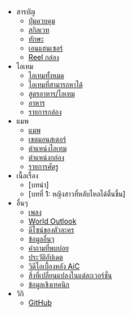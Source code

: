 - สารบัญ
  - [ปุ่มควบคุม](wiki/th/table_of_contents/control_list)
  - [สกิลเวท](wiki/th/table_of_contents/spell)
  - [ทักษะ](wiki/th/table_of_contents/skill)
  - [เอนแฮนเซอร์](wiki/th/table_of_contents/enhancer)
  - [Reel กล่อง](wiki/th/table_of_contents/chest_reels)
- ไอเทม
  - [ไอเทมทั้งหมด](wiki/th/item/items)
  - [ไอเทมที่สามารถหาได้](wiki/th/item/obtainable_items)
  - [สูตรอาหาร/ไอเทม](wiki/th/item/recipes)
  - [อาหาร](wiki/th/item/cookings)
  - [รายการกล่อง](wiki/th/item/chest_list)
- แมพ
  - [แมพ](wiki/th/map/area_map) 
  - [เขตมอนสเตอร์](wiki/th/map/battle_locations) 
  - [ตำแหน่งไอเทม](wiki/th/map/gathering_locations) 
  - [ตำแหน่งกล่อง](wiki/th/map/chest_locations) 
  - [รายการศัตรู](wiki/th/map/enemy_list) 
- เนื้อเรื่อง
  - [บทนำ]
  - [บทที่ 1: หญิงสาวที่หลับไหลได้ตื่นขึ้น]
- อื่นๆ
  - [เพลง](wiki/th/other/bgm) 
  - [World Outlook](wiki/th/other/world_outlook) 
  - [ดีไซน์ของตัวละคร](wiki/th/other/character_design) 
  - [ข้อมูลอื่นๆ](wiki/th/other/side_information) 
  - [คำถามที่พบบ่อย](wiki/th/other/faq) 
  - [ประวัติอัปเดต](wiki/th/other/update_information) 
  - [วิดีโอเบื้องหลัง AiC](wiki/th/other/progress_rate)
  - [สิ่งที่เปลี่ยนแปลงในแต่ละเวอร์ชั่น](wiki/th/other/update_points)
  - [ข้อมูลเชิงเทคนิก](wiki/th/other/technical_stuff)
- วิกิ
  - [GitHub](https://github.com/AliceInCradle-Community) 
